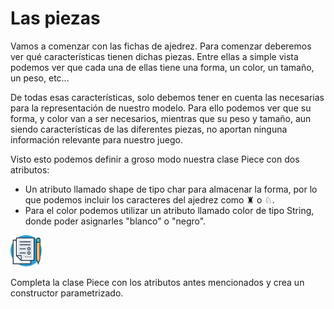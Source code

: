 # Las piezas 

Vamos a comenzar con las fichas de ajedrez. Para comenzar deberemos ver qué características tienen dichas piezas. Entre ellas a simple vista podemos ver que cada una de ellas tiene una forma, un color, un tamaño, un peso, etc... 

De todas esas características, solo debemos tener en cuenta las necesarias para la representación de nuestro modelo. Para ello podemos ver que su forma, y color van a ser necesarios, mientras que su peso y tamaño, aun siendo características de las diferentes piezas, no aportan ninguna información relevante para nuestro juego. 

 

Visto esto podemos definir a groso modo nuestra clase Piece con dos atributos:

- Un atributo llamado shape de tipo char para almacenar la forma, por lo que podemos incluir los caracteres del ajedrez como ♜ o ♘.
- Para el color podemos utilizar un atributo llamado color de tipo String, donde poder asignarles "blanco" o "negro".

 

![](../../../images/task.png)

Completa la clase Piece con los atributos antes mencionados y crea un constructor parametrizado.